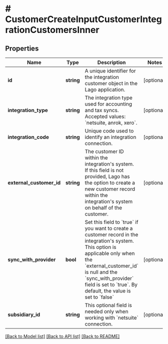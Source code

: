 # # CustomerCreateInputCustomerIntegrationCustomersInner

## Properties

Name | Type | Description | Notes
------------ | ------------- | ------------- | -------------
**id** | **string** | A unique identifier for the integration customer object in the Lago application. | [optional]
**integration_type** | **string** | The integration type used for accounting and tax syncs. Accepted values: &#x60;netsuite, anrok, xero&#x60;. | [optional]
**integration_code** | **string** | Unique code used to identify an integration connection. | [optional]
**external_customer_id** | **string** | The customer ID within the integration&#39;s system. If this field is not provided, Lago has the option to create a new customer record within the integration&#39;s system on behalf of the customer. | [optional]
**sync_with_provider** | **bool** | Set this field to &#x60;true&#x60; if you want to create a customer record in the integration&#39;s system. This option is applicable only when the &#x60;external_customer_id&#x60; is null and the &#x60;sync_with_provider&#x60; field is set to &#x60;true&#x60;. By default, the value is set to &#x60;false&#x60; | [optional]
**subsidiary_id** | **string** | This optional field is needed only when working with &#x60;netsuite&#x60; connection. | [optional]

[[Back to Model list]](../../README.md#models) [[Back to API list]](../../README.md#endpoints) [[Back to README]](../../README.md)
